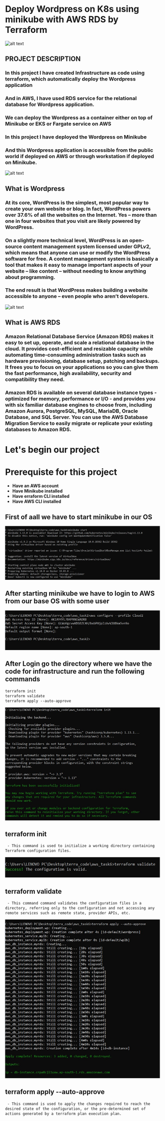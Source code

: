 # Deploy Wordpress on K8s using minikube with AWS RDS by Terraform
 
 
 ![alt text](https://miro.medium.com/max/4480/1*b-EjTJtTycHNs3xpvtPVOQ.png)
 
 
##  PROJECT DESCRIPTION
### In this project I have created Infrastructure as code using terraform, which automatically deploy the Wordpress application
###  And in AWS, I have used  RDS service for the relational database for Wordpress application.
###  We can  deploy the Wordpress as a container either on top of Minikube or EKS or Fargate service on AWS 
###  In this project I have deployed the Wordpress on Minikube 
### And this  Wordpress application is  accessible from the public world if deployed on AWS or through workstation if deployed on Minikube.

 

![alt text](https://s.w.org/images/backgrounds/wordpress-bg-medblue-square.png)


## What is Wordpress

### At its core, WordPress is the simplest, most popular way to create your own website or blog. In fact, WordPress powers over 37.6% of all the websites on the Internet. Yes – more than one in four websites that you visit are likely powered by WordPress.

### On a slightly more technical level, WordPress is an open-source content management system licensed under GPLv2, which means that anyone can use or modify the WordPress software for free. A content management system is basically a tool that makes it easy to manage important aspects of your website – like content – without needing to know anything about programming.

### The end result is that WordPress makes building a website accessible to anyone – even people who aren’t developers.



 ![alt text](https://geekylane.com/wp-content/uploads/2019/07/MYSQL-Database-on-Amazon-RDS.png)


 ## What is AWS RDS 
 
 
 ### Amazon Relational Database Service (Amazon RDS) makes it easy to set up, operate, and scale a relational database in the cloud. It provides cost-efficient and resizable capacity while automating time-consuming administration tasks such as hardware provisioning, database setup, patching and backups. It frees you to focus on your applications so you can give them the fast performance, high availability, security and compatibility they need.

### Amazon RDS is available on several database instance types - optimized for memory, performance or I/O - and provides you with six familiar database engines to choose from, including Amazon Aurora, PostgreSQL, MySQL, MariaDB, Oracle Database, and SQL Server. You can use the AWS Database Migration Service to easily migrate or replicate your existing databases to Amazon RDS.


# Let's begin our project
# Prerequiste for this project
- **Have an AWS account**
-   **Have Minikube installed**
-   **Have erraform CLI installed**
-  **Have AWS CLI installed**
  


## First of aall we have to start minikube in our OS

![alt text](images/MInikube.jpg)


## After starting minikube  we have to login to AWS from our base OS with some user


 ![alt text](images/aws-profile.jpg)
 
 ## After Login go the directory where we have the code for infrastructure and run the following commands
 ```
 terraform init
 terraform validate 
 terraform apply --auto-approve
 ```
  ![alt text](images/INIt.jpg)
  ## terraform init
     - This command is used to initialize a working directory containing Terraform configuration files.
   ![alt text](images/Validate.jpg)  
 ## terraform validate
     - This command command validates the configuration files in a directory, referring only to the configuration and not accessing any remote services such as remote state, provider APIs, etc.
   ![alt text](images/apply.jpg)
 ## terraform apply --auto-approve
     - This command is used to apply the changes required to reach the desired state of the configuration, or the pre-determined set of actions generated by a terraform plan execution plan.
     
     
